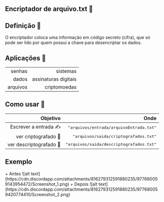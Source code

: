## Encriptador de arquivo.txt 📜

<h2>Definição 🗿</h2>
O encriptador coloca uma informação em código secreto (cifra), que só pode ser lido por quem possui a chave para desencriptar os dados.

<h2>Aplicações 📎</h2>

|  |  |
| ------: | -----------: |
| senhas | sistemas             |
|  dados | assinaturas digitais |
| arquivos | criptomoedas       |

<h2>Como usar 🤔</h2>

| **Objetivo** | **Onde** |
| ------: | -----------: |
| Escrever a entrada ✍️| <kbd>"arquivos/entrada/arquivoEntrada.txt"</kbd>  |
| ver criptografado 🔣    | <kbd>"arquivos/saida/criptografados.txt"</kbd>    |
| ver descriptografado 📰️ | <kbd>"arquivos/saida/descriptografados.txt"</kbd> |

<h2>Exemplo </h2>
+ Antes
  ![alt text](https://cdn.discordapp.com/attachments/816279312591880235/977680059143954472/Screenshot_1.png)
+ Depois
![alt text](https://cdn.discordapp.com/attachments/816279312591880235/977680059420774410/Screenshot_2.png)